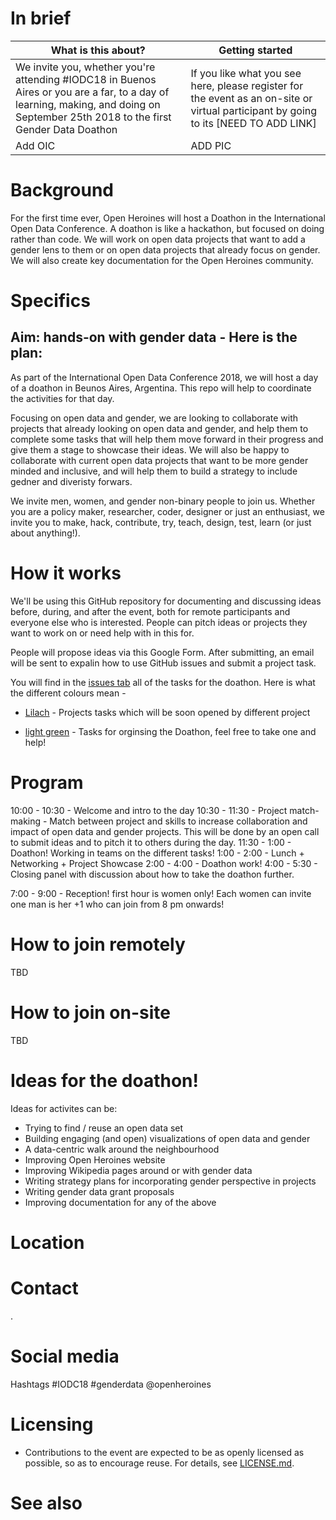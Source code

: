 
# In brief

| What is this about? | Getting started |
| --- | --- |
| We invite you, whether you're attending #IODC18 in Buenos Aires or you are a far, to a day of learning, making, and doing on September 25th 2018 to the first Gender Data Doathon   | If you like what you see here, please register for the event as an on-site or virtual participant by going to its [NEED TO ADD LINK]  |
| Add OIC | ADD PIC|

# Background
For the first time ever, Open Heroines will host a Doathon in the International Open Data Conference. A doathon is like a hackathon, but focused on doing rather than code. We will work on open data projects that want to add a gender lens to them or on open data projects that already focus on gender. We will also create key documentation for the Open Heroines community. 

# Specifics

## Aim: hands-on with gender data - Here is the plan:
As part of the International Open Data Conference 2018, we will host a day of a doathon in Beunos Aires, Argentina. This repo will help to coordinate the activities for that day. 

Focusing on open data and gender, we are looking to collaborate with projects that already looking on open data and gender, and help them to complete some tasks that will help them move forward in their progress and give them a stage to showcase their ideas. We will also be happy to collaborate with current open data projects that want to be more gender minded and inclusive, and will help them to build a strategy to include gedner and diveristy forwars. 

We invite men, women, and gender non-binary people to join us. Whether you are a policy maker, researcher, coder, designer or just an enthusiast, we invite you to make, hack, contribute, try, teach, design, test, learn (or just about anything!). 

# How it works

We'll be using this GitHub repository for documenting and discussing ideas before, during, and after the event, both for remote participants and everyone else who is interested. People can pitch ideas or projects they want to work on or need help with in this for. 

People will propose ideas via this Google Form. After submitting, an email will be sent to expalin how to use GitHub issues and submit a project task. 

You will find in the [issues tab](https://github.com/OpenHeroines/gender-doathon/issues) all of the tasks for the doathon. Here is what the different colours mean - 

- [Lilach](https://github.com/OpenHeroines/gender-doathon/labels/Projects) - Projects tasks which will be soon opened by different project 

 - [light green](https://github.com/OpenHeroines/gender-doathon/labels/Logistics) - Tasks for orginsing the Doathon, feel free to take one and help!


# Program
10:00 - 10:30 - Welcome and intro to the day
10:30 - 11:30 - Project match-making - Match between project and skills to increase collaboration and impact of open data and gender projects. This will be done by an open call to submit ideas and to pitch it to others during the day.
11:30 - 1:00 - Doathon! Working in teams on the different tasks!
1:00 - 2:00 - Lunch + Networking + Project Showcase
2:00 - 4:00 - Doathon work!
4:00 - 5:30 - Closing panel with discussion about how to take the doathon further. 

7:00 - 9:00 - Reception! first hour is women only! Each women can invite one man is her +1 who can join from 8 pm onwards!


# How to join remotely
TBD


# How to join on-site
TBD


# Ideas for the doathon! 

Ideas for activites can be:
* Trying to find / reuse an open data set
* Building engaging (and open) visualizations of open data and gender
* A data-centric walk around the neighbourhood
* Improving Open Heroines website
* Improving Wikipedia pages around or with gender data
* Writing strategy plans for incorporating gender perspective in projects
* Writing gender data grant proposals
* Improving documentation for any of the above

# Location


# Contact
.

# Social media
Hashtags #IODC18 #genderdata @openheroines

# Licensing

* Contributions to the event are expected to be as openly licensed as possible, so as to encourage reuse. For details, see [LICENSE.md](https://github.com/sparcopen/open-research-doathon/blob/master/LICENSE.md).



# See also


